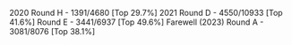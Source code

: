 2020
Round H - 1391/4680 [Top 29.7%]
2021
Round D - 4550/10933 [Top 41.6%]
Round E - 3441/6937 [Top 49.6%]
Farewell (2023)
Round A - 3081/8076 [Top 38.1%]